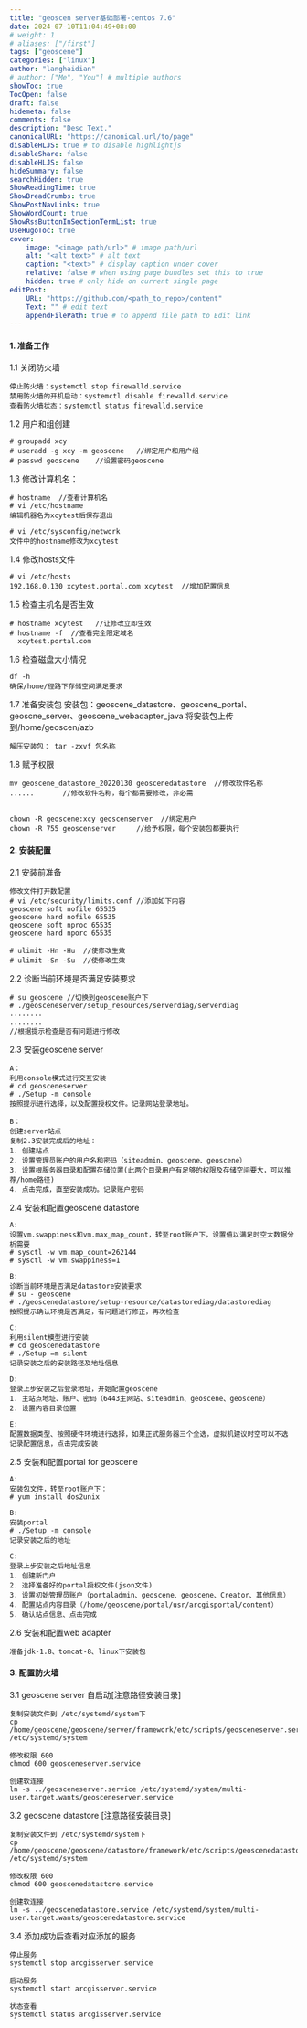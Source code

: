 ```yaml
---
title: "geoscen server基础部署-centos 7.6"
date: 2024-07-10T11:04:49+08:00 
# weight: 1
# aliases: ["/first"]
tags: ["geoscene"]
categories: ["linux"]
author: "langhaidian"
# author: ["Me", "You"] # multiple authors
showToc: true
TocOpen: false
draft: false
hidemeta: false
comments: false
description: "Desc Text."
canonicalURL: "https://canonical.url/to/page"
disableHLJS: true # to disable highlightjs
disableShare: false
disableHLJS: false
hideSummary: false
searchHidden: true
ShowReadingTime: true
ShowBreadCrumbs: true
ShowPostNavLinks: true
ShowWordCount: true
ShowRssButtonInSectionTermList: true
UseHugoToc: true
cover:
    image: "<image path/url>" # image path/url
    alt: "<alt text>" # alt text
    caption: "<text>" # display caption under cover
    relative: false # when using page bundles set this to true
    hidden: true # only hide on current single page
editPost:
    URL: "https://github.com/<path_to_repo>/content"
    Text: "" # edit text
    appendFilePath: true # to append file path to Edit link
---
```


#### 1. 准备工作
1.1 关闭防火墙

    停止防火墙：systemctl stop firewalld.service
    禁用防火墙的开机启动：systemctl disable firewalld.service
    查看防火墙状态：systemctl status firewalld.service

1.2 用户和组创建

    # groupadd xcy
    # useradd -g xcy -m geoscene   //绑定用户和用户组
    # passwd geoscene    //设置密码geoscene

1.3 修改计算机名：
    
    # hostname  //查看计算机名
    # vi /etc/hostname
    编辑机器名为xcytest后保存退出

    # vi /etc/sysconfig/network
    文件中的hostname修改为xcytest

1.4 修改hosts文件

    # vi /etc/hosts
    192.168.0.130 xcytest.portal.com xcytest  //增加配置信息

1.5 检查主机名是否生效

    # hostname xcytest   //让修改立即生效
    # hostname -f  //查看完全限定域名
      xcytest.portal.com

1.6 检查磁盘大小情况

    df -h
    确保/home/径路下存储空间满足要求
    
1.7 准备安装包
    安装包：geoscene_datastore、geoscene_portal、geoscne_server、geoscene_webadapter_java
    将安装包上传到/home/geoscen/azb

    解压安装包： tar -zxvf 包名称

1.8 赋予权限

    mv geoscene_datastore_20220130 geoscenedatastore  //修改软件名称
    ......       //修改软件名称，每个都需要修改，非必需


    chown -R geoscene:xcy geoscenserver  //绑定用户
    chown -R 755 geoscenserver     //给予权限，每个安装包都要执行

#### 2. 安装配置
2.1 安装前准备
    
    修改文件打开数配置
    # vi /etc/security/limits.conf //添加如下内容
    geoscene soft nofile 65535
    geoscene hard nofile 65535
    geoscene soft nproc 65535
    geoscene hard nporc 65535

    # ulimit -Hn -Hu  //使修改生效
    # ulimit -Sn -Su  //使修改生效

2.2 诊断当前环境是否满足安装要求

    # su geoscene //切换到geoscene账户下
    # ./geosceneserver/setup_resources/serverdiag/serverdiag
    ........
    ........   
    //根据提示检查是否有问题进行修改

2.3 安装geoscene server

    A：
    利用console模式进行交互安装
    # cd geosceneserver
    # ./Setup -m console
    按照提示进行选择，以及配置授权文件。记录网站登录地址。

    B：
    创建server站点
    复制2.3安装完成后的地址：
    1. 创建站点
    2. 设置管理员账户的用户名和密码（siteadmin、geoscene、geoscene）
    3. 设置根服务器目录和配置存储位置(此两个目录用户有足够的权限及存储空间要大，可以推荐/home路径)
    4. 点击完成，直至安装成功。记录账户密码

2.4 安装和配置geoscene datastore

    A:
    设置vm.swappiness和vm.max_map_count，转至root账户下，设置值以满足时空大数据分析需要
    # sysctl -w vm.map_count=262144
    # sysctl -w vm.swappiness=1

    B:
    诊断当前环境是否满足datastore安装要求
    # su - geoscene
    # ./geoscenedatastore/setup-resource/datastorediag/datastorediag
    按照提示确认环境是否满足，有问题进行修正，再次检查

    C:
    利用silent模型进行安装
    # cd geoscenedatastore
    # ./Setup =m silent
    记录安装之后的安装路径及地址信息

    D:
    登录上步安装之后登录地址，开始配置geoscene
    1. 主站点地址、账户、密码（6443主网站、siteadmin、geoscene、geoscene）
    2. 设置内容目录位置
    
    E:
    配置数据类型、按照硬件环境进行选择，如果正式服务器三个全选，虚拟机建议时空可以不选
    记录配置信息，点击完成安装

2.5 安装和配置portal for geoscene

    A:
    安装包文件，转至root账户下：
    # yum install dos2unix

    B:
    安装portal
    # ./Setup -m console
    记录安装之后的地址

    C:
    登录上步安装之后地址信息
    1. 创建新门户
    2. 选择准备好的portal授权文件(json文件)
    3. 设置初始管理员账户（portaladmin、geoscene、geoscene、Creator、其他信息）
    4. 配置站点内容目录（/home/geoscene/portal/usr/arcgisportal/content）
    5. 确认站点信息、点击完成

2.6 安装和配置web adapter

    准备jdk-1.8、tomcat-8、linux下安装包

#### 3. 配置防火墙

3.1 geoscene server 自启动[注意路径安装目录]

    复制安装文件到 /etc/systemd/system下
    cp /home/geoscene/geoscene/server/framework/etc/scripts/geosceneserver.service  /etc/systemd/system

    修改权限 600
    chmod 600 geosceneserver.service

    创建软连接
    ln -s ../geosceneserver.service /etc/systemd/system/multi-user.target.wants/geosceneserver.service

3.2 geoscene datastore [注意路径安装目录]

    复制安装文件到 /etc/systemd/system下
    cp /home/geoscene/geoscene/datastore/framework/etc/scripts/geoscenedatastore.service  
    /etc/systemd/system

    修改权限 600
    chmod 600 geoscenedatastore.service
    
    创建软连接
    ln -s ../geoscenedatastore.service /etc/systemd/system/multi-user.target.wants/geoscenedatastore.service

3.4 添加成功后查看对应添加的服务

    停止服务
    systemctl stop arcgisserver.service  
    
    启动服务
    systemctl start arcgisserver.service
    
    状态查看
    systemctl status arcgisserver.service